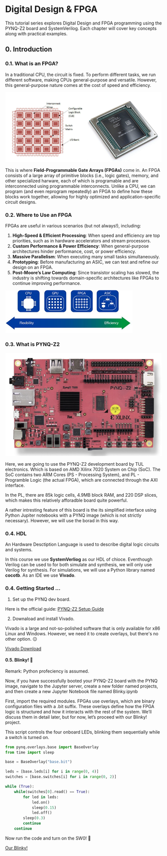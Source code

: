 # Digital Design & FPGA

This tutorial series explores Digital Design and FPGA programming using the PYNQ-Z2 board and SystemVerilog. Each chapter will cover key concepts along with practical examples.

## 0. Introduction

### 0.1. What is an FPGA?

In a traditional CPU, the circuit is fixed. To perform different tasks, we run different software, making CPUs general-purpose and versatile. However, this general-purpose nature comes at the cost of speed and efficiency.

![](_img/fpga.png)

This is where **Field-Programmable Gate Arrays (FPGAs)** come in. An FPGA consists of a large array of primitive blocks (i.e., logic gates), memory, and other specialized harware, each of which is programable and are interconnected using programmable interconnects. Unlike a CPU, we can program (and even reprogram repeatedly) an FPGA to define how these blocks work together, allowing for highly optimized and application-specific circuit designs.

### 0.2. Where to Use an FPGA

FPGAs are useful in various scenarios (but not always!), including:

1. **High-Speed & Efficient Processing**: When speed and efficiency are top priorities, such as in hardware accelerators and stream processors.
2. **Custom Performance & Power Efficiency**: When general-purpose architectures hinder performance, cost, or power efficiency.
3. **Massive Parallelism**: When executing many small tasks simultaneously.
4. **Prototyping**: Before manufacturing an ASIC, we can test and refine our design on an FPGA.
5. **Post-Moore’s Law Computing**: Since transistor scaling has slowed, the industry is shifting towards domain-specific architectures like FPGAs to continue improving performance.

![](_img/cpufpgacomp.jpg)

### 0.3. What  is PYNQ-Z2

![PYNQ-Z2 Board](_img/pynqz2devboard.png)

Here, we are going to use the PYNQ-Z2 development board by TUL electronics. Which is based on AMD Xilinx 7020 System on Chip (SoC). The SoC contains two ARM Cores (PS - Processing System), and PL - Programble Logic (the actual FPGA), which are connected through the AXI interface.

In the PL, there are 85k logic cells, 4.9MB block RAM, and 220 DSP slices, which makes this relatively afforadble board quite powerful.

A rather intresting feature of this board is the its simplified interface using Python Jupiter notebooks with a PYNQ image (which is not strictly necessary). However, we will use the borad in this way.

### 0.4. HDL

An Hardware Desctiption Language is used to describe digital logic circuits and systems.

In this course we use **SystemVerliog** as our HDL of chioce. Eventhough Verilog can be used to for both simulate and synthesis, we will only use Verilog for synthesis. For simulations, we will use a Python library named **cocotb**. As an IDE we use **Vivado**.

### 0.4. Getting Started ...

1. Set up the PYNQ dev board.

Here is the official guide: [PYNQ-Z2 Setup Guide](https://pynq.readthedocs.io/en/v2.3/getting_started/pynq_z2_setup.html)

2. Downaload and install Vivado.

Vivado is a large and not-so-polished software that is only available for x86 Linux and Windows. However, we need it to create overlays, but there's no other option. 😐

[Vivado Download](https://www.xilinx.com/support/download.html)

#### 0.5. Blinky! 🙂

Remark: Python profeciency is assumed.

Now, if you have successfully booted your PYNQ-Z2 board with the PYNQ image, navigate to the Jupyter server, create a new folder named projects, and then create a new Jupyter Notebook file named Blinky.ipynb

First, import the required modules. FPGAs use overlays, which are binary configuration files with a .bit suffix. These overlays define how the FPGA logic is structured and how it interacts with the rest of the system. We’ll discuss them in detail later, but for now, let’s proceed with our Blinky! project.

This script controls the four onboard LEDs, blinking them sequentially while a switch is turned on.

```python
from pynq.overlays.base import BaseOverlay
from time import sleep
```
```python
base = BaseOverlay("base.bit")
```
```python
leds = [base.leds[i] for i in range(0, 4)]
switches = [base.switches[i] for i in range(0, 2)]
```
```python
while (True):
    while(switches[0].read() == True):
        for led in leds:
            led.on()
            sleep(0.15)
            led.off()
        sleep(0.3)
        continue
    continue
```

Now run the code and turn on the SW0! 👾

[Our Blinky!](_img/blinky.mov)